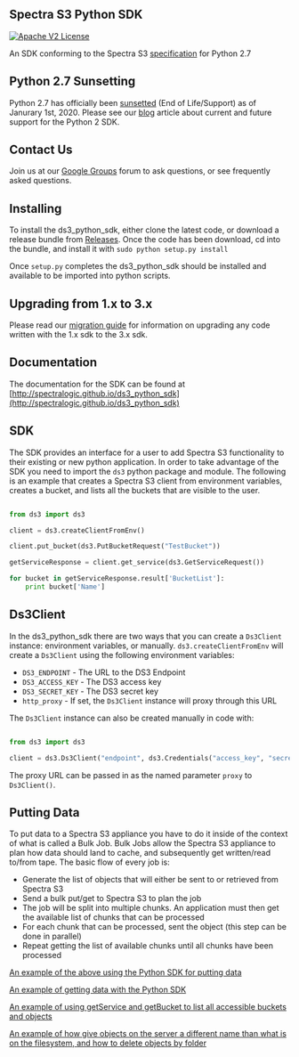 Spectra S3 Python SDK
--------------

[![Apache V2 License](http://img.shields.io/badge/license-Apache%20V2-blue.svg)](https://github.com/SpectraLogic/ds3_python_sdk/blob/master/LICENSE.md)

An SDK conforming to the Spectra S3 [specification](https://developer.spectralogic.com/doc/ds3api/1.2/wwhelp/wwhimpl/js/html/wwhelp.htm) for Python 2.7

Python 2.7 Sunsetting
---------------------
Python 2.7 has officially been [sunsetted](https://www.python.org/doc/sunset-python-2/) (End of Life/Support) as of Janurary 1st, 2020.  Please see our [blog](https://developer.spectralogic.com/no-more-future-releases-for-python-2-sdk/) article about current and future support for the Python 2 SDK.

Contact Us
----------

Join us at our [Google Groups](https://groups.google.com/d/forum/spectralogicds3-sdks) forum to ask questions, or see frequently asked questions.

Installing
----------

To install the ds3_python_sdk, either clone the latest code, or download a release bundle from [Releases](http://github.com/SpectraLogic/ds3_python_sdk/releases).  Once the code has been download, cd into the bundle, and install it with `sudo python setup.py install`

Once `setup.py` completes the ds3_python_sdk should be installed and available to be imported into python scripts.

Upgrading from 1.x to 3.x
-------------------------

Please read our [migration guide](r3x_migration_guide.md) for information on upgrading any
code written with the 1.x sdk to the 3.x sdk.

Documentation
-------------
The documentation for the SDK can be found at [http://spectralogic.github.io/ds3_python_sdk](http://spectralogic.github.io/ds3_python_sdk)

SDK
---

The SDK provides an interface for a user to add Spectra S3 functionality to their existing or new python application.  In order to take advantage of the SDK you need to import the `ds3` python package and module.  The following is an example that creates a Spectra S3 client from environment variables, creates a bucket, and lists all the buckets that are visible to the user.

```python

from ds3 import ds3

client = ds3.createClientFromEnv()

client.put_bucket(ds3.PutBucketRequest("TestBucket"))

getServiceResponse = client.get_service(ds3.GetServiceRequest())

for bucket in getServiceResponse.result['BucketList']:
    print bucket['Name']
```

Ds3Client
---------
In the ds3_python_sdk there are two ways that you can create a `Ds3Client` instance: environment variables, or manually.  `ds3.createClientFromEnv` will create a `Ds3Client` using the following environment variables:

* `DS3_ENDPOINT` - The URL to the DS3 Endpoint
* `DS3_ACCESS_KEY` - The DS3 access key
* `DS3_SECRET_KEY` - The DS3 secret key
* `http_proxy` - If set, the `Ds3Client` instance will proxy through this URL

The `Ds3Client` instance can also be created manually in code with:

```python

from ds3 import ds3

client = ds3.Ds3Client("endpoint", ds3.Credentials("access_key", "secret_key"))

```

The proxy URL can be passed in as the named parameter `proxy` to `Ds3Client()`.

Putting Data
------------

To put data to a Spectra S3 appliance you have to do it inside of the context of what is called a Bulk Job.  Bulk Jobs allow the Spectra S3 appliance to plan how data should land to cache, and subsequently get written/read to/from tape.  The basic flow of every job is:

* Generate the list of objects that will either be sent to or retrieved from Spectra S3
* Send a bulk put/get to Spectra S3 to plan the job
* The job will be split into multiple chunks.  An application must then get the available list of chunks that can be processed
* For each chunk that can be processed, sent the object (this step can be done in parallel)
* Repeat getting the list of available chunks until all chunks have been processed

[An example of the above using the Python SDK for putting data](samples/puttingData.py)

[An example of getting data with the Python SDK](samples/gettingData.py)

[An example of using getService and getBucket to list all accessible buckets and objects](samples/listAll.py)

[An example of how give objects on the server a different name than what is on the filesystem, and how to delete objects by folder](samples/renaming.py)
